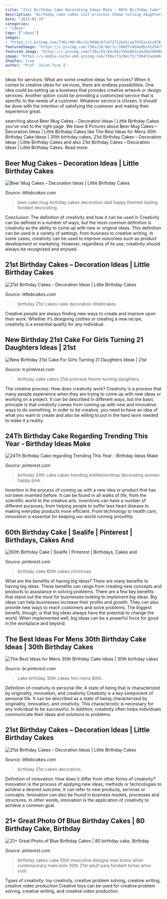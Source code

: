 ```yaml
---
title: "21st Birthday Cake Decorating Ideas Male ~ 60th Birthday Cake"
description: "Birthday cake cakes 21st princess theme turning daughters"
date: "2023-02-25"
categories:
- "ideas"
tags: ["ideas"]
images:
- "https://i.pinimg.com/736x/90/d6/c8/90d6c8fc672712bb5caa70352c41c676.jpg"
featuredImage: "https://i.pinimg.com/736x/10/8d/7c/108d7c854e8bc61d3475f729a5456bb4.jpg"
featured_image: "https://i.pinimg.com/736x/55/8a/b8/558ab83cab2de28606853621697ddfe9.jpg"
image: "https://s-media-cache-ak0.pinimg.com/736x/f3/04/72/f30472add46169157405851a6c4523ad.jpg"
ShowToc: true
author: "Prof. Jalon Torp I"
---
```



Ideas for services: What are some creative ideas for services?
When it comes to creative ideas for services, there are endless possibilities. One idea could be setting up a business that provides creative artwork or design services. Another option could be providing a customized service that is specific to the needs of a customer. Whatever service is chosen, it should be done with the intention of satisfying the customer and making their experience great.

	

		
searching about Beer Mug Cakes – Decoration Ideas | Little Birthday Cakes you've visit to the right page. We have 8 Pictures about Beer Mug Cakes – Decoration Ideas | Little Birthday Cakes like The Best Ideas for Mens 30th Birthday Cake Ideas | 30th birthday cakes, 21st Birthday Cakes – Decoration Ideas | Little Birthday Cakes and also 21st Birthday Cakes – Decoration Ideas | Little Birthday Cakes. Read more:
		
    
## Beer Mug Cakes – Decoration Ideas | Little Birthday Cakes

<img loading=lazy src="http://www.littlebcakes.com/wp-content/uploads/2014/02/Beer-Mug-Cakes-Pictures.jpg" onerror="this.onerror=null;this.src='https://tse1.mm.bing.net/th?id=OIP.MIzo5z14vtrBH2LnJaCcjwHaJm&amp;pid=15.1';" alt="Beer Mug Cakes – Decoration Ideas | Little Birthday Cakes">

_Source: littlebcakes.com_

>beer cake mug birthday cakes decoration dad happy themed tasting fondant decorating. 

	

Conclusion: The definition of creativity and how it can be used in
Creativity can be defined in a number of ways, but the most common definition is creativity as the ability to come up with new or original ideas. This definition can be used in a variety of settings, from business to creative writing. In some cases, creativity can be used to improve outcomes such as product development or marketing. However, regardless of its use, creativity should always be recognized and enjoyed.

    
## 21st Birthday Cakes – Decoration Ideas | Little Birthday Cakes

<img loading=lazy src="http://www.littlebcakes.com/wp-content/uploads/2014/02/Pictures-of-21st-Birthday-Cakes.jpg" onerror="this.onerror=null;this.src='https://tse3.mm.bing.net/th?id=OIP.V12uRka9KQnKLhVF543CgwHaFj&amp;pid=15.1';" alt="21st Birthday Cakes – Decoration Ideas | Little Birthday Cakes">

_Source: littlebcakes.com_

>birthday 21st cakes cake decoration littlebcakes. 

	

Creative people are always finding new ways to create and improve upon their work. Whether it’s designing clothes or creating a new recipe, creativity is a essential quality for any individual.

    
## New Birthday 21st Cake For Girls Turning 21 Daughters Ideas | 21st

<img loading=lazy src="https://i.pinimg.com/736x/90/d6/c8/90d6c8fc672712bb5caa70352c41c676.jpg" onerror="this.onerror=null;this.src='https://tse1.mm.bing.net/th?id=OIP.zhd66NJFdkXtEqPsR2ljiAAAAA&amp;pid=15.1';" alt="New Birthday 21st Cake For Girls Turning 21 Daughters Ideas | 21st">

_Source: tr.pinterest.com_

>birthday cake cakes 21st princess theme turning daughters. 

	

The creative process: How does creativity work?
Creativity is a process that many people experience when they are trying to come up with new ideas or working on a project. It can be described in different ways, but the basic principle is that creativity comes from coming up with new and innovative ways to do something. In order to be creative, you need to have an idea of what you want to create and also be willing to put in the hard work needed to make it a reality.

    
## 24Th Birthday Cake Regarding Trending This Year - Birthday Ideas Make

<img loading=lazy src="https://i.pinimg.com/736x/55/8a/b8/558ab83cab2de28606853621697ddfe9.jpg" onerror="this.onerror=null;this.src='https://tse3.mm.bing.net/th?id=OIP.FA2ciIfZn6Y2jYVa_bHz4gHaJ3&amp;pid=15.1';" alt="24Th Birthday Cake regarding Trending This Year - Birthday Ideas Make">

_Source: pinterest.com_

>birthday 24th cake cakes trending entitlementtrap decorating woman happy pink. 

	

Invention is the process of coming up with a new idea or product that has not been invented before. It can be found in all walks of life, from the scientific world to the creative arts. Inventions can have a number of different purposes, from helping people to suffer less heart disease to making everyday products more efficient. From technology to health care, innovation is essential for keeping our world running smoothly.

    
## 60th Birthday Cake | Sealife | Pinterest | Birthdays, Cakes And

<img loading=lazy src="https://s-media-cache-ak0.pinimg.com/736x/f3/04/72/f30472add46169157405851a6c4523ad.jpg" onerror="this.onerror=null;this.src='https://tse4.mm.bing.net/th?id=OIP.VphTli-pnHJw8-sXfSy-bQHaJ6&amp;pid=15.1';" alt="60th Birthday Cake | Sealife | Pinterest | Birthdays, Cakes and">

_Source: pinterest.com_

>birthday cake 60th cakes christmas. 

	

What are the benefits of having big ideas?
There are many benefits to having big ideas. These benefits can range from creating new concepts and products to assistance in solving problems. There are a few key benefits that stand out the most for businesses looking to implement big ideas. 
Big ideas can help businesses increase their profits and growth. They can also provide new ways to reach customers and solve problems. The biggest benefit, though, is that big ideas always have the potential to change the world. When implemented well, big ideas can be a powerful force for good in the workplace and beyond.

    
## The Best Ideas For Mens 30th Birthday Cake Ideas | 30th Birthday Cakes

<img loading=lazy src="https://i.pinimg.com/736x/10/8d/7c/108d7c854e8bc61d3475f729a5456bb4.jpg" onerror="this.onerror=null;this.src='https://tse3.mm.bing.net/th?id=OIP._ieNEC51sIFZoBQmGiD2lgHaJ3&amp;pid=15.1';" alt="The Best Ideas for Mens 30th Birthday Cake Ideas | 30th birthday cakes">

_Source: br.pinterest.com_

>cake birthday 30th cakes him mens 60th. 

	

Definition of creativity in personal life: A state of being that is characterized by originality, innovation, and creativity
Creativity is a key component of personal life. It can be described as a state of being characterized by originality, innovation, and creativity. This characteristic is necessary for any individual to be successful. In addition, creativity often helps individuals communicate their ideas and solutions to problems.

    
## 21st Birthday Cakes – Decoration Ideas | Little Birthday Cakes

<img loading=lazy src="http://www.littlebcakes.com/wp-content/uploads/2014/02/21st-Birthday-Cakes-Pictures.jpg" onerror="this.onerror=null;this.src='https://tse3.mm.bing.net/th?id=OIP.QhjvV14fj0eQX4M2JR6w4QHaFj&amp;pid=15.1';" alt="21st Birthday Cakes – Decoration Ideas | Little Birthday Cakes">

_Source: littlebcakes.com_

>birthday 21st cakes decoration. 

	

Definition of innovation: How does it differ from other forms of creativity?
Innovation is the process of applying new ideas, methods or technologies to achieve a desired outcome. It can refer to new products, services or concepts. Innovation can also be found in business models, processes and structures. In other words, innovation is the application of creativity to achieve a common goal.

    
## 21+ Great Photo Of Blue Birthday Cakes | 80 Birthday Cake, Birthday

<img loading=lazy src="https://i.pinimg.com/736x/72/57/8c/72578c0f3f246793c950d1c5843bbded.jpg" onerror="this.onerror=null;this.src='https://tse2.mm.bing.net/th?id=OIP.D419tFIObrnNPTSIqNCPMgHaKc&amp;pid=15.1';" alt="21+ Great Photo of Blue Birthday Cakes | 80 birthday cake, Birthday">

_Source: pinterest.com_

>birthday cakes cake 50th masculine designs man bolos silver contemporary male bolo 30th 21st adult para fondant tortas años cool. 

	

Types of creativity: toy creativity, creative problem solving, creative writing, creative video production
Creative toys can be used for creative problem solving, creative writing, and creative video production.

